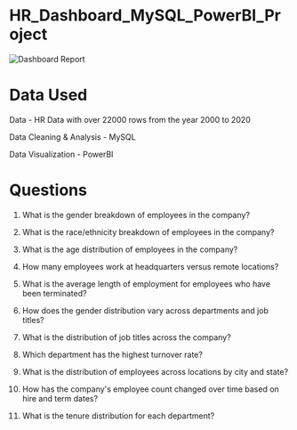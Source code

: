 # HR_Dashboard_MySQL_PowerBI_Project
![Dashboard Report](https://github.com/user-attachments/assets/1e5b5115-5557-46c5-a1e8-8c889c63ff7f)

# Data Used
Data - HR Data with over 22000 rows from the year 2000 to 2020

Data Cleaning & Analysis - MySQL

Data Visualization - PowerBI

# Questions

1. What is the gender breakdown of employees in the company?

2. What is the race/ethnicity breakdown of employees in the company?

3. What is the age distribution of employees in the company?


4. How many employees work at headquarters versus remote locations?


5. What is the average length of employment for employees who have been terminated?

6. How does the gender distribution vary across departments and job titles?


7. What is the distribution of job titles across the company?


8. Which department has the highest turnover rate?


9. What is the distribution of employees across locations by city and state?


10. How has the company's employee count changed over time based on hire and term dates?

11. What is the tenure distribution for each department?



